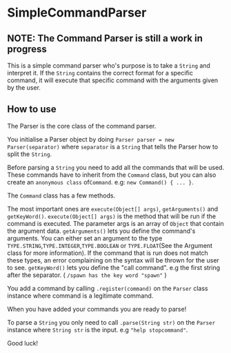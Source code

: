 # SimpleCommandParser
## NOTE: The Command Parser is still a work in progress

This is a simple command parser who's purpose is to take a `String` and interpret it. If the `String` contains the correct format for a specific command, it will execute that specific command with the arguments given by the user.

## How to use

The Parser is the core class of the command parser.

You initialise a Parser object by doing `Parser parser = new Parser(separator)` where ``separator`` is a `String` that tells the Parser how to split the `String`.

Before parsing a `String` you need to add all the commands that will be used. These commands have to inherit from the `Command` class, but you can also create an `anonymous class` of`Command`. e.g: `new Command() { ... }`. 

The `Command` class has a few methods. 

The most important ones are `execute(Object[] args)`, `getArguments()` and `getKeyWord()`.
`execute(Object[] args)` is the method that will be run if the command is executed. The parameter args is an array of `Object` that contain the argument data. 
`getArguments()` lets you define the command's arguments. You can either set an argument to the type `TYPE.STRING`,`TYPE.INTEGER`,`TYPE.BOOLEAN` or `TYPE.FLOAT`(See the Argument class for more information). If the command that is run does not match these types, an error complaining on the syntax will be thrown for the user to see. 
`getKeyWord()` lets you define the "call command". e.g the first string after the separator. ( `/spawn has the key word "spawn"` )

You add a command by calling `.register(command)` on the `Parser` class instance where command is a legitimate command.

When you have added your commands you are ready to parse!

To parse a `String` you only need to call `.parse(String str)` on the `Parser` instance where `String str` is the input. e.g `"help stopcommand"`.


Good luck!

